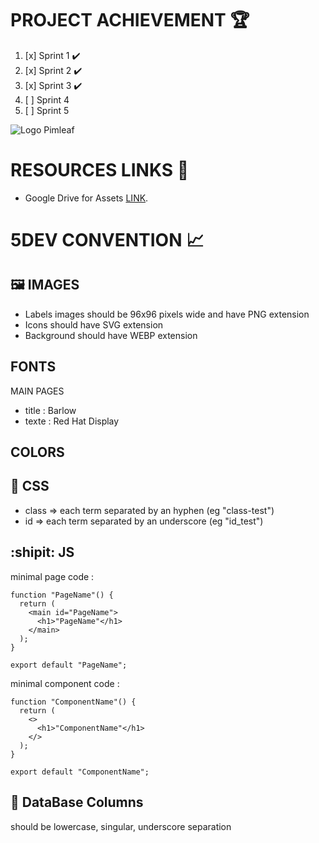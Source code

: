 # PROJECT ACHIEVEMENT :trophy:

1. [x] Sprint 1 :heavy_check_mark:
2. [x] Sprint 2 :heavy_check_mark:
3. [x] Sprint 3 :heavy_check_mark:
4. [ ] Sprint 4
5. [ ] Sprint 5

![Logo Pimleaf](https://www.pimleaf.fr/survey/tmp/assets/181c5803/Logo%20Pimleaf-1-.png)

# RESOURCES LINKS :rocket:

- Google Drive for Assets [LINK](https://drive.google.com/drive/folders/1hMR7FfGbupMqo02WwPGFPcJILT5Amzjn).

# 5DEV CONVENTION :chart_with_upwards_trend:

## :framed_picture: IMAGES

- Labels images should be 96x96 pixels wide and have PNG extension
- Icons should have SVG extension
- Background should have WEBP extension

## FONTS

MAIN PAGES

- title : Barlow
- texte : Red Hat Display

## COLORS

## :balloon: CSS

- class => each term separated by an hyphen (eg "class-test")
- id => each term separated by an underscore (eg "id_test")

## :shipit: JS

minimal page code :

```
function "PageName"() {
  return (
    <main id="PageName">
      <h1>"PageName"</h1>
    </main>
  );
}

export default "PageName";
```

minimal component code :

```
function "ComponentName"() {
  return (
    <>
      <h1>"ComponentName"</h1>
    </>
  );
}

export default "ComponentName";
```

## :floppy_disk: DataBase Columns

should be lowercase, singular, underscore separation
